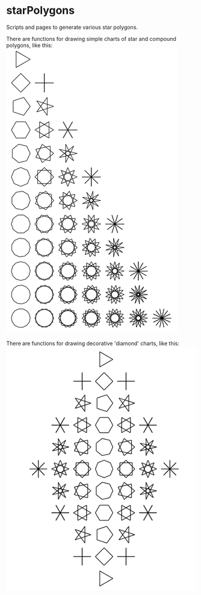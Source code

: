 # starPolygons
Scripts and pages to generate various star polygons.

There are functions for drawing simple charts of star and compound polygons, like this:
![simple chart](https://raw.githubusercontent.com/dmackinnon1/starPolygons/master/imgs/stars.png)

There are functions for drawing decorative 'diamond' charts, like this:
![diamond chart](https://raw.githubusercontent.com/dmackinnon1/starPolygons/master/imgs/smallDiamond.png)
